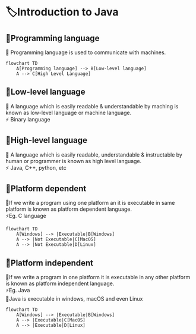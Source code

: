 # 🏷️Introduction to Java

## 📂Programming language
🔹 Programming language is used to communicate with machines.

```mermaid
flowchart TD
    A[Programming language] --> B[Low-level language]
    A --> C[High Level Language]
```

## 📂Low-level language
🔹 A language which is easily readable & understandable by maching is known as low-level language or machine language. <br>
⚡ Binary language

## 📂High-level language
🔹 A language which is easily readable, understandable & instructable by human or programmer is known as high level language. <br>
⚡ Java, C++, python, etc


## 📂Platform dependent
🔹If we write a program using one platform an it is executable in same platform is known as platform dependent language. <br>
⚡Eg. C language
```mermaid
flowchart TD
    A[Windows] --> |Executable|B[Windows]
    A --> |Not Executable|C[MacOS]
    A --> |Not Executable|D[Linux]
```

## 📂Platform independent
🔹If we write a program in one platform it is executable in any other platform is known as platform independent language. <br>
⚡Eg. Java <br>
🔸Java is executable in windows, macOS and even Linux
```mermaid
flowchart TD
    A[Windows] --> |Executable|B[Windows]
    A --> |Executable|C[MacOS]
    A --> |Executable|D[Linux]
```